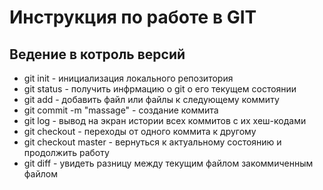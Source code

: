 # Инструкция по работе в GIT
## Ведение в котроль версий 
* git init - инициализация локального репозитория
* git status - получить инфрмацию о git о его текущем состоянии
* git add - добавить файл или файлы к следующему коммиту
* git commit -m "massage" - создание коммита 
* git log - вывод на экран истории всех коммитов с их хеш-кодами
* git checkout - переходы от одного коммита к другому 
* git checkout master - вернуться к актуальному состоянию и продолжить работу 
* git diff -  увидеть разницу между текущим файлом закоммиченным файлом